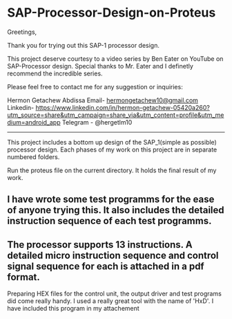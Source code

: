 # SAP-Processor-Design-on-Proteus
Greetings,

Thank you for trying out this SAP-1 processor design. 

This project deserve courtesy to a video series by Ben Eater on YouTube on SAP-Processor design.
Special thanks to Mr. Eater and I definetly recommend the incredible series.

Please feel free to contact me for any suggestion or inquiries:

Hermon Getachew Abdissa
Email- hermongetachew10@gmail.com
Linkedin- https://www.linkedin.com/in/hermon-getachew-05420a260?utm_source=share&utm_campaign=share_via&utm_content=profile&utm_medium=android_app
Telegram - @hergetlm10

--------------------------------------------------------------------------------------
This project includes a bottom up design of the SAP_1(simple as possible) processor design. Each phases of my 
work on this project are in separate numbered folders.

Run the proteus file on the current directory. It holds the final result of my work. 

I have wrote some test programms for the ease of anyone trying this. It also includes the detailed instruction sequence
of each test programms.
--------------------------------------------------------------------------------------
The processor supports 13 instructions. A detailed micro instruction sequence and control signal sequence for each
is attached in a pdf format.
--------------------------------------------------------------------------------------
Preparing HEX files for the control unit, the output driver and test programs did come really handy. I used a really great
tool with the name of 'HxD'. I have included this program in my attachement
